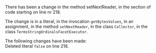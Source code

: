 There has been a change in the method setNextReader, in the section of code starting on line nr 218.
  
The change is in a literal, in the invocation ```getBytesValues```, in an assignment, in the method ```setNextReader```, in the class ```Collector```, in the class ```TermsStringOrdinalsFacetExecutor```.
  
The following changes have been made:  
Deleted literal ```false``` on line 218.  
